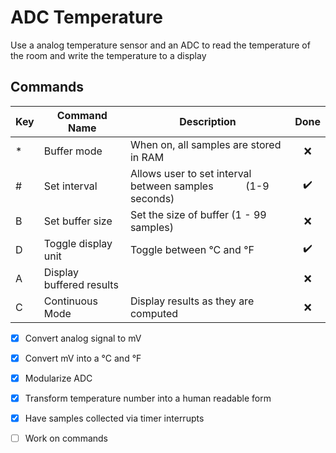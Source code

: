 # ADC Temperature

Use a analog temperature sensor and an ADC to read the temperature of the room and write the temperature to a display

## Commands

| Key | Command Name             | Description                                                          | Done               |
| --- | ------------------------ | -------------------------------------------------------------------- |:------------------:|
| \*  | Buffer mode              | When on, all samples are stored in RAM                               | :x:                |
| #   | Set interval             | Allows user to set interval between samples            (1-9 seconds) | :heavy_check_mark: |
| B   | Set buffer size          | Set the size of buffer (1 - 99 samples)                              | :x:                |
| D   | Toggle display unit      | Toggle between °C and °F                                             | :heavy_check_mark: |
| A   | Display buffered results |                                                                      | :x:                |
| C   | Continuous Mode          | Display results as they are computed                                 | :x:                |

- [x] Convert analog signal to mV

- [x] Convert mV into a °C and °F

- [x] Modularize ADC

- [x] Transform temperature number into a human readable form

- [x] Have samples collected via timer interrupts

- [ ] Work on commands
